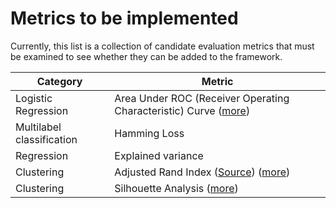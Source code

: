 # Metrics to be implemented

Currently, this list is a collection of candidate evaluation metrics that must be examined to see whether they can be added to the framework.

| Category | Metric |
| --- | --- |
| Logistic Regression | Area Under ROC (Receiver Operating Characteristic) Curve ([more](https://developers.google.com/machine-learning/crash-course/classification/roc-and-auc)) |
| Multilabel classification | Hamming Loss |
| Regression | Explained variance |
| Clustering | Adjusted Rand Index ([Source](https://scikit-learn.org/stable/modules/clustering.html#adjusted-rand-index)) ([more](https://scikit-learn.org/stable/modules/clustering.html#clustering-performance-evaluation)) |
| Clustering | Silhouette Analysis ([more](https://scikit-learn.org/stable/auto_examples/cluster/plot_kmeans_silhouette_analysis.html)) |
